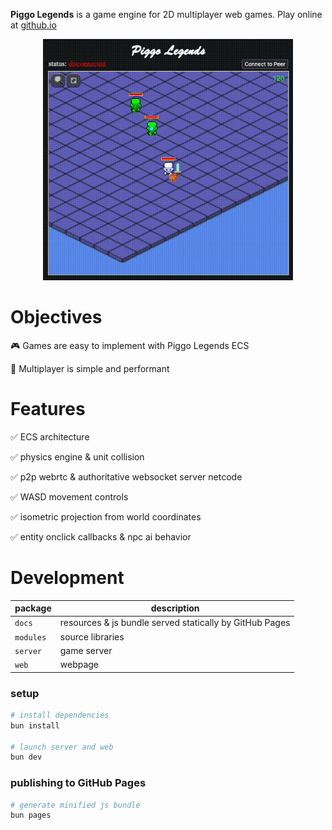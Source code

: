 __Piggo Legends__ is a game engine for 2D multiplayer web games. Play online at [github.io](https://alexanderclarktx.github.io/piggo-legends/) 

<p align="center">
  <img src="piggo-legends.gif" style="width:400px">
</p>

# Objectives

🎮 Games are easy to implement with Piggo Legends ECS

👾 Multiplayer is simple and performant

# Features

✅ ECS architecture

✅ physics engine & unit collision

✅ p2p webrtc & authoritative websocket server netcode

✅ WASD movement controls

✅ isometric projection from world coordinates

✅ entity onclick callbacks & npc ai behavior

# Development

|package|description|
|--|--|
|`docs`| resources & js bundle served statically by GitHub Pages
|`modules`| source libraries
|`server`| game server
|`web`| webpage

### setup

```bash
# install dependencies
bun install

# launch server and web
bun dev
```

### publishing to GitHub Pages
```bash
# generate minified js bundle
bun pages
```
